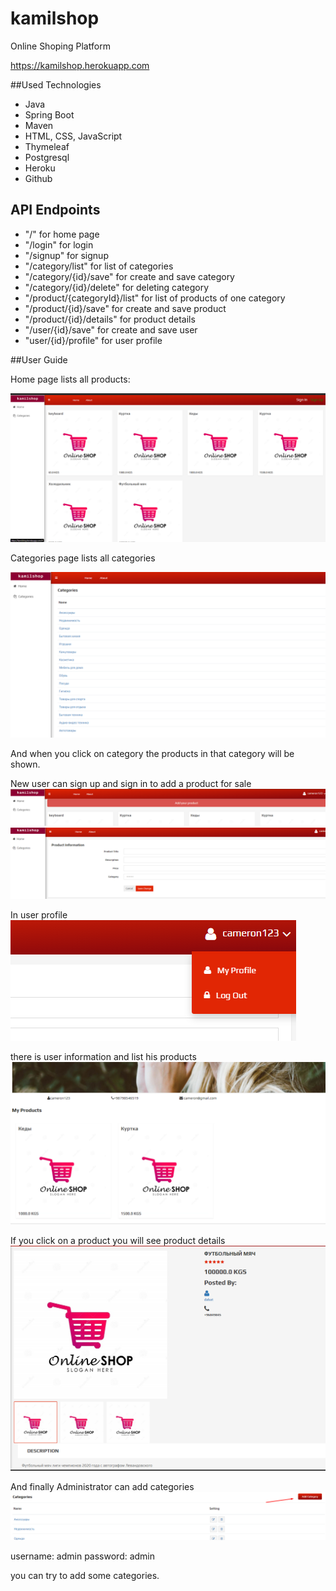 # kamilshop

Online Shoping Platform

https://kamilshop.herokuapp.com

##Used Technologies

* Java
* Spring Boot
* Maven  
* HTML, CSS, JavaScript
* Thymeleaf
* Postgresql
* Heroku
* Github

## API Endpoints

* "/" for home page
* "/login" for login
* "/signup" for signup
* "/category/list" for list of categories
* "/category/{id}/save" for create and save category
* "/category/{id}/delete" for deleting category
* "/product/{categoryId}/list" for list of products of one category
* "/product/{id}/save" for create and save product
* "/product/{id}/details" for product details
* "/user/{id}/save" for create and save user
* "user/{id}/profile" for user profile

##User Guide

Home page lists all products:

![img.png](img.png)

Categories page lists all categories

![img_1.png](img_1.png)

And when you click on category the products in that category will be shown.

New user can sign up and sign in to add a product for sale
![img_2.png](img_2.png)
![img_3.png](img_3.png)

In user profile
![img_4.png](img_4.png)

there is user information and list his products
![img_5.png](img_5.png)

If you click on a product you will see product details
![img_6.png](img_6.png)

And finally Administrator can add categories
![img_7.png](img_7.png)

username: admin
password: admin

you can try to add some categories.




